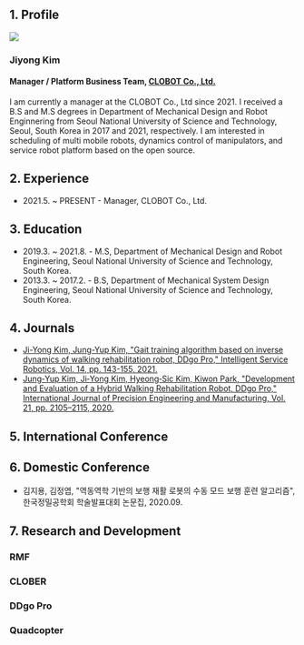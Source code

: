 ## 1. Profile

<img src="./asset/images/picture.jpg">

### Jiyong Kim

#### Manager / Platform Business Team, [CLOBOT Co., Ltd.](https://www.clobot.co.kr)

I am currently a manager at the CLOBOT Co., Ltd since 2021. I received a B.S and M.S degrees in Department of Mechanical Design and Robot Enginnering from Seoul National University of Science and Technology, Seoul, South Korea in 2017 and 2021, respectively. I am interested in scheduling of multi mobile robots, dynamics control of manipulators, and service robot platform based on the open source.

## 2. Experience
* 2021.5. ~ PRESENT - Manager, CLOBOT Co., Ltd.

## 3. Education
* 2019.3. ~ 2021.8. - M.S, Department of Mechanical Design and Robot Engineering, Seoul National University of Science and Technology, South Korea.
* 2013.3. ~ 2017.2. - B.S, Department of Mechanical System Design Engineering, Seoul National University of Science and Technology, South Korea.

## 4. Journals
* [Ji-Yong Kim, Jung-Yup Kim, "Gait training algorithm based on inverse dynamics of walking rehabilitation robot, DDgo Pro," Intelligent Service Robotics, Vol. 14, pp. 143-155, 2021.](https://doi.org/10.1007/s11370-021-00357-8)
* [Jung‑Yup Kim, Ji‑Yong Kim, Hyeong‑Sic Kim, Kiwon Park, "Development and Evaluation of a Hybrid Walking Rehabilitation Robot, DDgo Pro," International Journal of Precision Engineering and Manufacturing, Vol. 21, pp. 2105–2115, 2020.](https://doi.org/10.1007/s12541-020-00404-x)

## 5. International Conference


## 6. Domestic Conference
* 김지용, 김정엽, "역동역학 기반의 보행 재활 로봇의 수동 모드 보행 훈련 알고리즘", 한국정밀공학회 학술발표대회 논문집, 2020.09.

## 7. Research and Development

### RMF

### CLOBER

### DDgo Pro

### Quadcopter